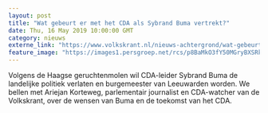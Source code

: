 ```yaml
---
layout: post
title: "Wat gebeurt er met het CDA als Sybrand Buma vertrekt?"
date: Thu, 16 May 2019 10:00:00 GMT
category: nieuws
externe_link: "https://www.volkskrant.nl/nieuws-achtergrond/wat-gebeurt-er-met-het-cda-als-fractieleider-sybrand-buma-vertrekt~bb8b07b8d/"
feature_image: "https://images1.persgroep.net/rcs/p8BaMkO3fY50MGryBXSRk0kOpNA/diocontent/143881293/_crop/1471/321/4019/4024/_fill/320/320?appId=93a17a8fd81db0de025c8abd1cca1279&quality=0.85"
---
```


Volgens de Haagse geruchtenmolen wil CDA-leider Sybrand Buma de landelijke politiek verlaten en burgemeester van Leeuwarden worden. We bellen met Ariejan Korteweg, parlementair journalist en CDA-watcher van de Volkskrant, over de wensen van Buma en de toekomst van het CDA.
